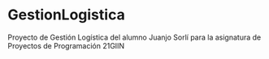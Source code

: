 # GestionLogistica
Proyecto de Gestión Logística del alumno Juanjo Sorlí para la asignatura de Proyectos de Programación 21GIIN

